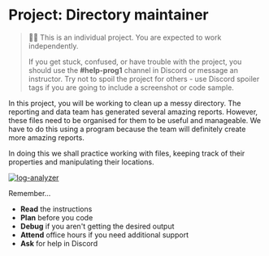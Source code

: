 # Project: Directory maintainer

>🧑‍💻 This is an individual project. You are expected to work independently.
>
>If you get stuck, confused, or have trouble with the project, you should use the **#help-prog1** channel in Discord or message an instructor. Try not to spoil the project for others - use Discord spoiler tags if you are going to include a screenshot or code sample.


In this project, you will be working to clean up a messy directory.
The reporting and data team has generated several amazing reports. However, these files 
need to be organised for them to be useful and manageable. We have to do this using a
program because the team will definitely create more amazing reports.

In doing this we shall practice working with files, keeping track of their properties
and manipulating their locations.

[![log-analyzer](https://img.shields.io/static/v1?label=Open%20Project&message=directory%20maintainer&color=blue)](https://classroom.github.com/a/bLLBC2c7)

Remember...

- **Read** the instructions
- **Plan** before you code
- **Debug** if you aren't getting the desired output
- **Attend** office hours if you need additional support
- **Ask** for help in Discord

